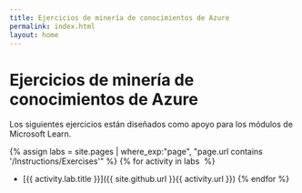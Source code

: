 ```yaml
---
title: Ejercicios de minería de conocimientos de Azure
permalink: index.html
layout: home
---
```


# Ejercicios de minería de conocimientos de Azure

Los siguientes ejercicios están diseñados como apoyo para los módulos de Microsoft Learn.

{% assign labs = site.pages | where_exp:"page", "page.url contains '/Instructions/Exercises'" %} {% for activity in labs  %}
- [{{ activity.lab.title }}]({{ site.github.url }}{{ activity.url }}) {% endfor %}
